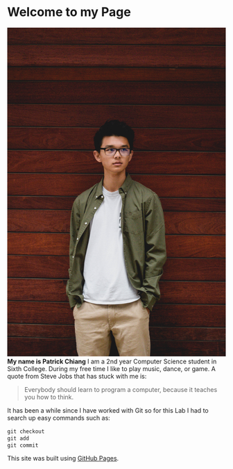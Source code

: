 # Welcome to my Page
![Profile](KADOFF.jpg)
**My name is Patrick Chiang**
I am a 2nd year Computer Science student in Sixth College. During my free time I like to play music, dance, or game. A quote from Steve Jobs that has stuck with me is:
>Everybody should learn to program a computer, because it teaches you how to think.

It has been a while since I have worked with Git so for this Lab I had to search up easy commands such as:
```
git checkout
git add
git commit
```

This site was built using [GitHub Pages](https://pages.github.com/).
